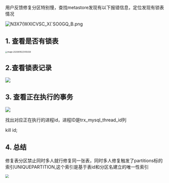 用户反馈修复分区特别慢，查找metastore发现有以下报错信息，定位发现有锁表情况

![N3X7{WXICVSC_X(`SO0GQ_B.png](https://tva1.sinaimg.cn/large/007S8ZIlgy1gfuhl87jxjj317z09rabz.jpg)



## 1. 查看是否有锁表

<img src="https://tva1.sinaimg.cn/large/007S8ZIlgy1gfuhn7zf10j30zk07owi8.jpg" alt="image-20200616221410438" style="zoom:40%;" />



## 2.查看锁表记录

![](https://tva1.sinaimg.cn/large/007S8ZIlgy1gfuhn51y58j31ft0gs0vi.jpg)



## 3. 查看正在执行的事务

![](https://tva1.sinaimg.cn/large/007S8ZIlgy1gfuhnkxnj9j31g30jdq5w.jpg)

找出对应正在执行的进程id，进程ID是trx_mysql_thread_id列

kill id;



## 4. 总结

修复表分区禁止同时多人就行修复同一张表，同时多人修复触发了partitions标的索引UNIQUEPARTITION,这个索引是基于表id和分区名建立的唯一性索引

<img src="https://tva1.sinaimg.cn/large/007S8ZIlgy1gfuhocuvp5j30lm017q2w.jpg" style="zoom:70%;" />